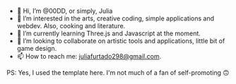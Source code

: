 - 👋 Hi, I’m @00DD, or simply, Julia
- 👀 I’m interested in the arts, creative coding, simple applications and webdev. Also, cooking and literature.
- 🌱 I’m currently learning Three.js and Javascript at the moment.
- 💞️ I’m looking to collaborate on artistic tools and applications, little bit of game design.
- 📫 How to reach me: juliafurtado298@gmail.com.

PS: Yes, I used the template here. I'm not much of a fan of self-promoting 🙃 
